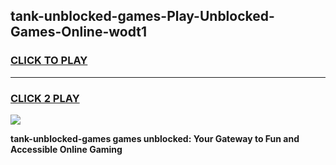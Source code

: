 
## tank-unblocked-games-Play-Unblocked-Games-Online-wodt1
<h3>
<a href="https://premium76.site?title=tank-unblocked-games&ref=25A">CLICK TO PLAY</a></h3>
<hr>

<h3>
<a href="https://premium76.site?title=tank-unblocked-games&ref=25A">CLICK 2 PLAY</a>
  
</h3>

<a href="https://premium76.site?title=tank-unblocked-games&ref=25A"><img src="https://clearcache.store/games.png"></a>


**tank-unblocked-games games unblocked: Your Gateway to Fun and Accessible Online Gaming**

